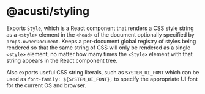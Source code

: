 # @acusti/styling

Exports `Style`, which is a React component that renders a CSS style string
as a `<style>` element in the `<head>` of the document optionally specified
by `props.ownerDocument`. Keeps a per-document global registry of styles
being rendered so that the same string of CSS will only be rendered as a
single `<style>` element, no matter how many times the `<Style>` element
with that string appears in the React component tree.

Also exports useful CSS string literals, such as `SYSTEM_UI_FONT` which can
be used as `font-family: ${SYSTEM_UI_FONT};` to specify the appropriate UI
font for the current OS and browser.
